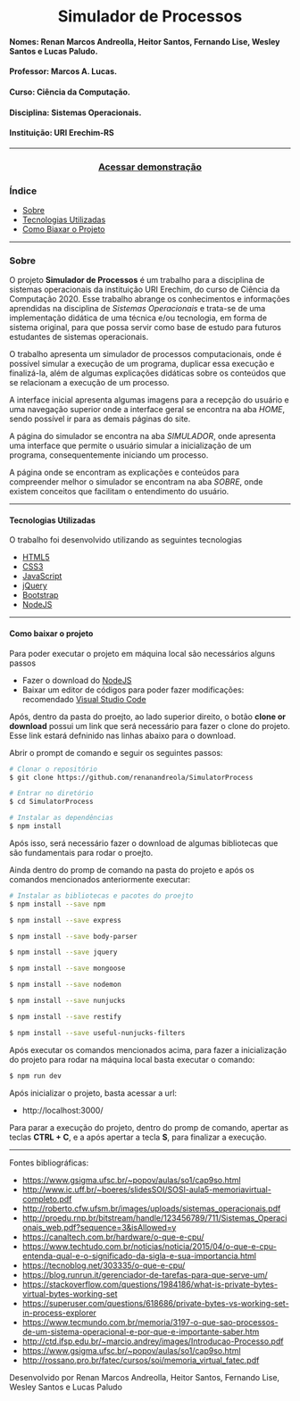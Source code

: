 <h1 align="center">
Simulador de Processos
</h1>

#### Nomes: Renan Marcos Andreolla, Heitor Santos, Fernando Lise, Wesley Santos e Lucas Paludo.
#### Professor: Marcos A. Lucas.
#### Curso: Ciência da Computação.
#### Disciplina: Sistemas Operacionais.
#### Instituição: URI Erechim-RS
---
<h3 align="center">
    <a href="https://simulatorprocess.herokuapp.com/"> Acessar demonstração
    </a>
</h3>

### Índice
- [Sobre](#sobre)
- [Tecnologias Utilizadas](#tecnologias-utilizadas)
- [Como Biaxar o Projeto](#como-baixar-o-projeto)
---

### Sobre
 O projeto **Simulador de Processos** é um trabalho para a disciplina de sistemas operacionais da instituição URI Erechim, do curso de Ciência da Computação 2020. Esse trabalho abrange os conhecimentos e informações aprendidas na disciplina de *Sistemas Operacionais* e trata-se de uma implementação didática de uma técnica e/ou tecnologia, em forma de sistema original, para que possa servir como base de estudo para futuros estudantes de sistemas operacionais. 

 O trabalho apresenta um simulador de processos computacionais, onde é possível simular a execução de um programa, duplicar essa execução e finalizá-la, além de algumas explicações didáticas sobre os conteúdos que se relacionam a execução de um processo.

 A interface inicial apresenta algumas imagens para a recepção do usuário e uma navegação superior onde a interface geral se encontra na aba *HOME*, sendo possível ir para as demais páginas do site.

 A página do simulador se encontra na aba *SIMULADOR*, onde apresenta uma interface que permite o usuário simular a inicialização de um programa, consequentemente iniciando um processo.

 A página onde se encontram as explicações e conteúdos para compreender melhor o simulador se encontram na aba *SOBRE*, onde existem conceitos que facilitam o entendimento do usuário.

---

 #### Tecnologias Utilizadas
 O trabalho foi desenvolvido utilizando as seguintes tecnologias

 - [HTML5](https://html.com/)
 - [CSS3](https://developer.mozilla.org/pt-BR/docs/Web/CSS)
 - [JavaScript](https://www.javascript.com/)
 - [jQuery](https://jquery.com/)
 - [Bootstrap](https://getbootstrap.com/)
 - [NodeJS](https://nodejs.org/en/download/)

 ---

 #### Como baixar o projeto
Para poder executar o projeto em máquina local são necessários alguns passos
- Fazer o download do [NodeJS](https://nodejs.org/en/download/)
- Baixar um editor de códigos para poder fazer modificações: recomendado [Visual Studio Code](https://code.visualstudio.com/download)

Após, dentro da pasta do proejto, ao lado superior direito, o botão **clone or download** possui um link que será necessário para fazer o clone do projeto. Esse link estará defninido nas linhas abaixo para o download.

Abrir o prompt de comando e seguir os seguintes passos:

 ```bash
 # Clonar o repositório
 $ git clone https://github.com/renanandreola/SimulatorProcess

# Entrar no diretório
 $ cd SimulatorProcess

# Instalar as dependências
 $ npm install
 ```
 Após isso, será necessário fazer o download de algumas bibliotecas que são fundamentais para rodar o proejto.
 
 Ainda dentro do promp de comando na pasta do projeto e após os comandos mencionados anteriormente executar:

```bash
# Instalar as bibliotecas e pacotes do proejto
$ npm install --save npm

$ npm install --save express

$ npm install --save body-parser

$ npm install --save jquery

$ npm install --save mongoose

$ npm install --save nodemon

$ npm install --save nunjucks

$ npm install --save restify

$ npm install --save useful-nunjucks-filters
```
Após executar os comandos mencionados acima, para fazer a inicialização do projeto para rodar na máquina local basta executar o comando: 
```bash
$ npm run dev
```
Após inicializar o projeto, basta acessar a url: 
- http://localhost:3000/

Para parar a execução do projeto, dentro do promp de comando, apertar as teclas **CTRL + C**, e a após apertar a tecla **S**, para finalizar a execução.

---
Fontes bibliográficas: 
- https://www.gsigma.ufsc.br/~popov/aulas/so1/cap9so.html
- http://www.ic.uff.br/~boeres/slidesSOI/SOSI-aula5-memoriavirtual-completo.pdf
- http://roberto.cfw.ufsm.br/images/uploads/sistemas_operacionais.pdf
- http://proedu.rnp.br/bitstream/handle/123456789/711/Sistemas_Operacionais_web.pdf?sequence=3&isAllowed=y
- https://canaltech.com.br/hardware/o-que-e-cpu/
- https://www.techtudo.com.br/noticias/noticia/2015/04/o-que-e-cpu-entenda-qual-e-o-significado-da-sigla-e-sua-importancia.html
- https://tecnoblog.net/303335/o-que-e-cpu/
- https://blog.runrun.it/gerenciador-de-tarefas-para-que-serve-um/
- https://stackoverflow.com/questions/1984186/what-is-private-bytes-virtual-bytes-working-set
- https://superuser.com/questions/618686/private-bytes-vs-working-set-in-process-explorer
- https://www.tecmundo.com.br/memoria/3197-o-que-sao-processos-de-um-sistema-operacional-e-por-que-e-importante-saber.htm
- http://ctd.ifsp.edu.br/~marcio.andrey/images/Introducao-Processo.pdf
- https://www.gsigma.ufsc.br/~popov/aulas/so1/cap9so.html
- http://rossano.pro.br/fatec/cursos/soi/memoria_virtual_fatec.pdf


Desenvolvido por Renan Marcos Andreolla, Heitor Santos, Fernando Lise, Wesley Santos e Lucas Paludo
  